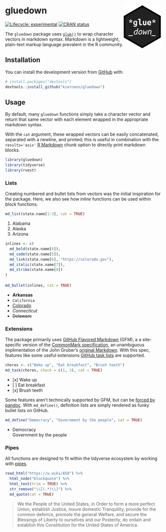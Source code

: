 
<!-- README.md is generated from README.Rmd. Please edit that file -->

# gluedown <img src="man/figures/logo.png" align="right" width="120" />

<!-- badges: start -->

[![Lifecycle:
experimental](https://img.shields.io/badge/lifecycle-experimental-orange.svg)](https://www.tidyverse.org/lifecycle/#experimental)
[![CRAN
status](https://www.r-pkg.org/badges/version/gluedown)](https://CRAN.R-project.org/package=gluedown)
<!-- badges: end -->

The `gluedown` package uses
[`glue()`](https://github.com/tidyverse/glue) to wrap character vectors
in markdown syntax. Markdown is a lightweight, plain-text markup
language prevalent in the R community.

## Installation

You can install the development version from
[GitHub](https://github.com/) with:

``` r
# install.packages("devtools")
devtools::install_github("kiernann/gluedown")
```

## Usage

By default, many `gluedown` functions simply take a character vector and
return that same vector with each element wrapped in the appropriate
markdown syntax.

With the `cat` argument, these wrapped vectors can be easily
concatenated, separated with a newline, and printed; this is useful in
combination with the `results='asis'` [R
Markdown](https://github.com/rstudio/rmarkdown) chunk option to directly
print markdown blocks.

``` r
library(gluedown)
library(tidyverse)
library(rvest)
```

### Lists

Creating numbered and bullet lists from vectors was the initial
inspiration for the package. Here, we also see how *inline* functions
can be used within *block* functions.

``` r
md_list(state.name[1:3], cat = TRUE)
```

1.  Alabama
2.  Alaska
3.  Arizona

<!-- end list -->

``` r
inlines <- c(
  md_bold(state.name[4]),
  md_code(state.name[5]),
  md_link(state.name[6], "https://colorado.gov"),
  md_italic(state.name[7]),
  md_strike(state.name[8])
)

md_bullet(inlines, cat = TRUE)
```

  - **Arkansas**
  - `California`
  - [Colorado](https://colorado.gov)
  - *Connecticut*
  - ~~Delaware~~

### Extensions

The package primarily uses [GitHub Flavored
Markdown](https://github.github.com/gfm/) (GFM), a a site-specific
version of the [CommonMark specification](https://spec.commonmark.org/),
an unambiguous implimentation of the John Gruber’s [original
Markdown](https://daringfireball.net/projects/markdown/). With this
spec, features like some useful extensions [GitHub task
lists](https://help.github.com/en/articles/about-task-lists) are
supported.

``` r
chores <- c("Wake up", "Eat breakfast", "Brush teeth")
md_task(chores, check = c(1, 3), cat = TRUE)
```

  - \[x\] Wake up
  - \[ \] Eat breakfast
  - \[x\] Brush teeth

Some features aren’t technically supported by GFM, but can be [forced by
pandoc](https://pandoc.org/MANUAL.html#definition-lists). With
`md_define()`, definition lists are simply rendered as funky bullet
lists on GitHub.

``` r
md_define("Democracy", "Government by the people", cat = TRUE)
```

  - Democracy  
    Government by the people

### Pipes

All functions are designed to fit within the tidyverse ecosystem by
working with
[pipes](https://magrittr.tidyverse.org/reference/pipe.html).

``` r
read_html("https://w.wiki/A58") %>% 
  html_node("blockquote") %>% 
  html_text(trim = TRUE) %>% 
  str_remove("\\[(.*)\\]") %>% 
  md_quote(cat = TRUE)
```

> We the People of the United States, in Order to form a more perfect
> Union, establish Justice, insure domestic Tranquility, provide for the
> common defence, promote the general Welfare, and secure the Blessings
> of Liberty to ourselves and our Posterity, do ordain and establish
> this Constitution for the United States of America.
